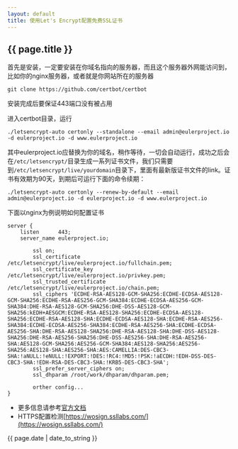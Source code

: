 ```yaml
---
layout: default
title: 使用Let's Encrypt配置免费SSL证书
---
```

## {{ page.title }}
首先是安装，一定要安装在你域名指向的服务器，而且这个服务器外网能访问到，比如你的nginx服务器，或者就是你网站所在的服务器

```
git clone https://github.com/certbot/certbot
```

安装完成后要保证443端口没有被占用

进入certbot目录，运行

```
./letsencrypt-auto certonly --standalone --email admin@eulerproject.io -d eulerproject.io -d www.eulerproject.io
```

其中eulerproject.io应替换为你的域名，稍作等待，一切会自动运行，成功之后会在```/etc/letsencrypt/```目录生成一系列证书文件，我们只需要到```/etc/letsencrypt/live/yourdomain```目录下，里面有最新版证书文件的link。证书有效期为90天，到期后可运行下面的命令续期：

```
./letsencrypt-auto certonly --renew-by-default --email admin@eulerproject.io -d eulerproject.io -d www.eulerproject.io
```

下面以nginx为例说明如何配置证书

```
server {
	listen      443;
	server_name eulerproject.io;

        ssl on;
        ssl_certificate /etc/letsencrypt/live/eulerproject.io/fullchain.pem;
        ssl_certificate_key /etc/letsencrypt/live/eulerproject.io/privkey.pem;
        ssl_trusted_certificate /etc/letsencrypt/live/eulerproject.io/chain.pem;
        ssl_ciphers 'ECDHE-RSA-AES128-GCM-SHA256:ECDHE-ECDSA-AES128-GCM-SHA256:ECDHE-RSA-AES256-GCM-SHA384:ECDHE-ECDSA-AES256-GCM-SHA384:DHE-RSA-AES128-GCM-SHA256:DHE-DSS-AES128-GCM-SHA256:kEDH+AESGCM:ECDHE-RSA-AES128-SHA256:ECDHE-ECDSA-AES128-SHA256:ECDHE-RSA-AES128-SHA:ECDHE-ECDSA-AES128-SHA:ECDHE-RSA-AES256-SHA384:ECDHE-ECDSA-AES256-SHA384:ECDHE-RSA-AES256-SHA:ECDHE-ECDSA-AES256-SHA:DHE-RSA-AES128-SHA256:DHE-RSA-AES128-SHA:DHE-DSS-AES128-SHA256:DHE-RSA-AES256-SHA256:DHE-DSS-AES256-SHA:DHE-RSA-AES256-SHA:AES128-GCM-SHA256:AES256-GCM-SHA384:AES128-SHA256:AES256-SHA256:AES128-SHA:AES256-SHA:AES:CAMELLIA:DES-CBC3-SHA:!aNULL:!eNULL:!EXPORT:!DES:!RC4:!MD5:!PSK:!aECDH:!EDH-DSS-DES-CBC3-SHA:!EDH-RSA-DES-CBC3-SHA:!KRB5-DES-CBC3-SHA';
        ssl_prefer_server_ciphers on;
        ssl_dhparam /root/work/dhparam/dhparam.pem;

        orther config...
}
```

* 更多信息请参考[官方文档](https://letsencrypt.org/docs/)
* HTTPS配置检测[https://wosign.ssllabs.com/](https://wosign.ssllabs.com/)

{{ page.date | date_to_string }}